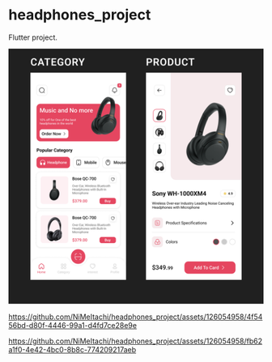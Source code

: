 # headphones_project

Flutter project.

![Headphones project](https://github.com/NiMeItachi/headphones_project/blob/master/headphones_git/screens.png)




https://github.com/NiMeItachi/headphones_project/assets/126054958/4f5456bd-d80f-4446-99a1-d4fd7ce28e9e



https://github.com/NiMeItachi/headphones_project/assets/126054958/fb62a1f0-4e42-4bc0-8b8c-774209217aeb

